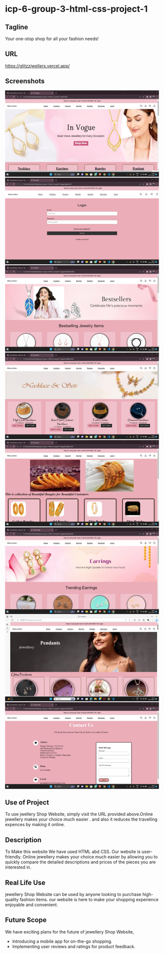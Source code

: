 # icp-6-group-3-html-css-project-1

## Tagline
Your one-stop shop for all your fashion needs!

## URL
https://glitzzjwellers.vercel.app/

## Screenshots
![Screenshot 1](./img/homepage.jpeg)
![Screenshot 2](./img/loginpage.jpeg)
![Screenshot 3](./img/bestsellerpage.jpeg)
![Screenshot 4](./img/necklacepage.jpeg)
![Screenshot 5](./img/banglespage.jpeg)
![Screenshot 6](./img/earringspage.jpeg)
![Screenshot 7](./img/pendantpage.png)
![Screenshot 8](./img/contactpage.jpeg)


## Use of Project
To use jwellery Shop Website, simply visit the URL provided above.Online jewellery makes your choice much easier . and also it reduces the travelling expences by making it online.


## Description
To Make this website We have used HTML abd CSS. Our website is user-friendly. Online jewellery makes your choice much easier by allowing you to quickly compare the detailed descriptions and prices of the pieces you are interested in.


## Real Life Use
jewellery Shop Website can be used by anyone looking to purchase high-quality fashion items. our website is here to make your shopping experience enjoyable and convenient.

## Future Scope
We have exciting plans for the future of jewellery Shop Website,
- Introducing a mobile app for on-the-go shopping.
- Implementing user reviews and ratings for product feedback.